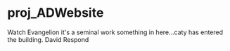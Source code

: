 # proj_ADWebsite

Watch Evangelion it's a seminal work
something in here...caty has entered the building.
David Respond